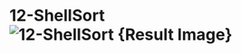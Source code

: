 # 12-ShellSort![12-ShellSort {Result Image}](https://github.com/user-attachments/assets/e1571cd2-e5be-4527-b29f-bd1b096a0ce9)
